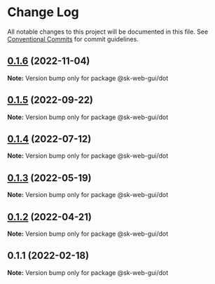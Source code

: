 # Change Log

All notable changes to this project will be documented in this file.
See [Conventional Commits](https://conventionalcommits.org) for commit guidelines.

## [0.1.6](https://github.com/Sundsvallskommun/web-shared-components/compare/@sk-web-gui/dot@0.1.5...@sk-web-gui/dot@0.1.6) (2022-11-04)

**Note:** Version bump only for package @sk-web-gui/dot

## [0.1.5](https://github.com/Sundsvallskommun/web-shared-components/compare/@sk-web-gui/dot@0.1.4...@sk-web-gui/dot@0.1.5) (2022-09-22)

**Note:** Version bump only for package @sk-web-gui/dot

## [0.1.4](https://github.com/Sundsvallskommun/web-shared-components/compare/@sk-web-gui/dot@0.1.3...@sk-web-gui/dot@0.1.4) (2022-07-12)

**Note:** Version bump only for package @sk-web-gui/dot

## [0.1.3](https://github.com/Sundsvallskommun/web-shared-components/compare/@sk-web-gui/dot@0.1.2...@sk-web-gui/dot@0.1.3) (2022-05-19)

**Note:** Version bump only for package @sk-web-gui/dot

## [0.1.2](https://github.com/Sundsvallskommun/web-shared-components/compare/@sk-web-gui/dot@0.1.1...@sk-web-gui/dot@0.1.2) (2022-04-21)

**Note:** Version bump only for package @sk-web-gui/dot

## 0.1.1 (2022-02-18)

**Note:** Version bump only for package @sk-web-gui/dot
